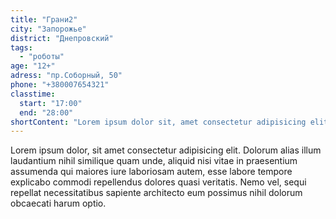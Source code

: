 ```yaml
---
title: "Грани2"
city: "Запорожье"
district: "Днепровский"
tags:
  - "роботы"
age: "12+"
adress: "пр.Соборный, 50"
phone: "+380007654321"
classtime:
  start: "17:00"
  end: "28:00"
shortContent: "Lorem ipsum dolor sit, amet consectetur adipisicing elit."
---
```


Lorem ipsum dolor, sit amet consectetur adipisicing elit. Dolorum alias illum laudantium nihil similique quam unde, aliquid nisi vitae in praesentium assumenda qui maiores iure laboriosam autem, esse labore tempore explicabo commodi repellendus dolores quasi veritatis. Nemo vel, sequi repellat necessitatibus sapiente architecto eum possimus nihil dolorum obcaecati harum optio.
